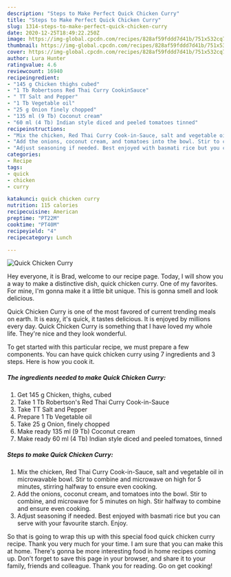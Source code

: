 ```yaml
---
description: "Steps to Make Perfect Quick Chicken Curry"
title: "Steps to Make Perfect Quick Chicken Curry"
slug: 1314-steps-to-make-perfect-quick-chicken-curry
date: 2020-12-25T18:49:22.250Z
image: https://img-global.cpcdn.com/recipes/828af59fddd7d41b/751x532cq70/quick-chicken-curry-recipe-main-photo.jpg
thumbnail: https://img-global.cpcdn.com/recipes/828af59fddd7d41b/751x532cq70/quick-chicken-curry-recipe-main-photo.jpg
cover: https://img-global.cpcdn.com/recipes/828af59fddd7d41b/751x532cq70/quick-chicken-curry-recipe-main-photo.jpg
author: Lura Hunter
ratingvalue: 4.6
reviewcount: 16940
recipeingredient:
- "145 g Chicken thighs cubed"
- "1 Tb Robertsons Red Thai Curry CookinSauce"
- " TT Salt and Pepper"
- "1 Tb Vegetable oil"
- "25 g Onion finely chopped"
- "135 ml (9 Tb) Coconut cream"
- "60 ml (4 Tb) Indian style diced and peeled tomatoes tinned"
recipeinstructions:
- "Mix the chicken, Red Thai Curry Cook-in-Sauce, salt and vegetable oil in microwavable bowl. Stir to combine and microwave on high for 5 minutes, stirring halfway to ensure even cooking."
- "Add the onions, coconut cream, and tomatoes into the bowl. Stir to combine, and microwave for 5 minutes on high. Stir halfway to combine and ensure even cooking."
- "Adjust seasoning if needed. Best enjoyed with basmati rice but you can serve with your favourite starch. Enjoy."
categories:
- Recipe
tags:
- quick
- chicken
- curry

katakunci: quick chicken curry 
nutrition: 115 calories
recipecuisine: American
preptime: "PT22M"
cooktime: "PT40M"
recipeyield: "4"
recipecategory: Lunch

---
```



![Quick Chicken Curry](https://img-global.cpcdn.com/recipes/828af59fddd7d41b/751x532cq70/quick-chicken-curry-recipe-main-photo.jpg)

Hey everyone, it is Brad, welcome to our recipe page. Today, I will show you a way to make a distinctive dish, quick chicken curry. One of my favorites. For mine, I'm gonna make it a little bit unique. This is gonna smell and look delicious.

Quick Chicken Curry is one of the most favored of current trending meals on earth. It is easy, it's quick, it tastes delicious. It is enjoyed by millions every day. Quick Chicken Curry is something that I have loved my whole life. They're nice and they look wonderful.




To get started with this particular recipe, we must prepare a few components. You can have quick chicken curry using 7 ingredients and 3 steps. Here is how you cook it.

<!--inarticleads1-->

##### The ingredients needed to make Quick Chicken Curry:

1. Get 145 g Chicken, thighs, cubed
1. Take 1 Tb Robertson&#39;s Red Thai Curry Cook-in-Sauce
1. Take  TT Salt and Pepper
1. Prepare 1 Tb Vegetable oil
1. Take 25 g Onion, finely chopped
1. Make ready 135 ml (9 Tb) Coconut cream
1. Make ready 60 ml (4 Tb) Indian style diced and peeled tomatoes, tinned




<!--inarticleads2-->

##### Steps to make Quick Chicken Curry:

1. Mix the chicken, Red Thai Curry Cook-in-Sauce, salt and vegetable oil in microwavable bowl. Stir to combine and microwave on high for 5 minutes, stirring halfway to ensure even cooking.
1. Add the onions, coconut cream, and tomatoes into the bowl. Stir to combine, and microwave for 5 minutes on high. Stir halfway to combine and ensure even cooking.
1. Adjust seasoning if needed. Best enjoyed with basmati rice but you can serve with your favourite starch. Enjoy.




So that is going to wrap this up with this special food quick chicken curry recipe. Thank you very much for your time. I am sure that you can make this at home. There's gonna be more interesting food in home recipes coming up. Don't forget to save this page in your browser, and share it to your family, friends and colleague. Thank you for reading. Go on get cooking!
